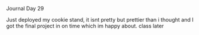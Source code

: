 Journal Day 29


Just deployed my cookie stand, it isnt pretty but prettier than i thought and I got the final project in on time which im happy about.  class later
